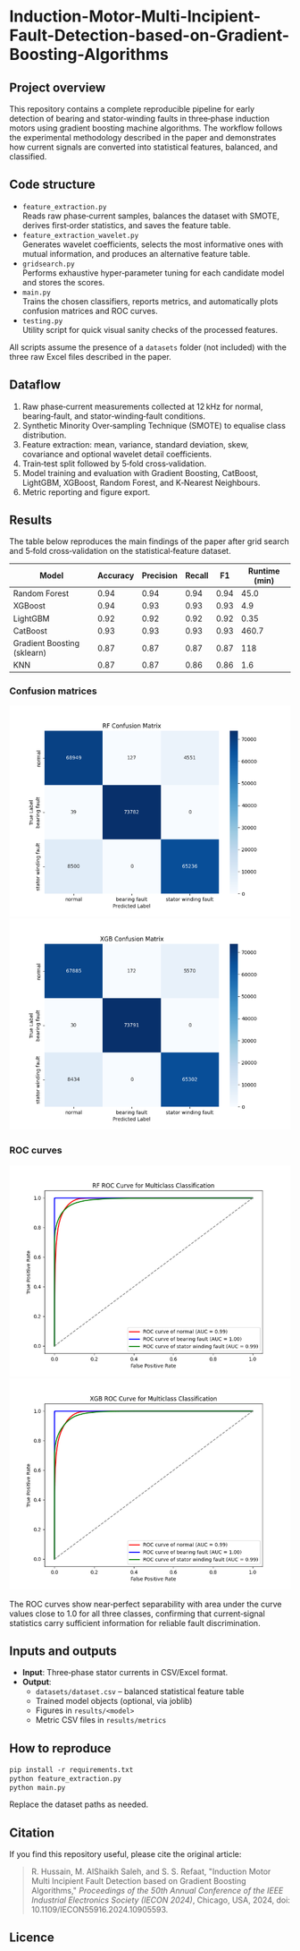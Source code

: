 # Induction-Motor-Multi-Incipient-Fault-Detection-based-on-Gradient-Boosting-Algorithms

## Project overview
This repository contains a complete reproducible pipeline for early detection of bearing and stator‐winding faults in three‑phase induction motors using gradient boosting machine algorithms. The workflow follows the experimental methodology described in the paper and demonstrates how current signals are converted into statistical features, balanced, and classified.

## Code structure
* `feature_extraction.py`  
  Reads raw phase‑current samples, balances the dataset with SMOTE, derives first‑order statistics, and saves the feature table.
* `feature_extraction_wavelet.py`  
  Generates wavelet coefficients, selects the most informative ones with mutual information, and produces an alternative feature table.
* `gridsearch.py`  
  Performs exhaustive hyper‑parameter tuning for each candidate model and stores the scores.
* `main.py`  
  Trains the chosen classifiers, reports metrics, and automatically plots confusion matrices and ROC curves.
* `testing.py`  
  Utility script for quick visual sanity checks of the processed features.

All scripts assume the presence of a `datasets` folder (not included) with the three raw Excel files described in the paper.

## Dataflow
1. Raw phase‑current measurements collected at 12 kHz for normal, bearing‑fault, and stator‑winding‑fault conditions.
2. Synthetic Minority Over‑sampling Technique (SMOTE) to equalise class distribution.
3. Feature extraction: mean, variance, standard deviation, skew, covariance and optional wavelet detail coefficients.
4. Train‑test split followed by 5‑fold cross‑validation.
5. Model training and evaluation with Gradient Boosting, CatBoost, LightGBM, XGBoost, Random Forest, and K‑Nearest Neighbours.
6. Metric reporting and figure export.

## Results
The table below reproduces the main findings of the paper after grid search and 5‑fold cross‑validation on the statistical‑feature dataset.

| Model | Accuracy | Precision | Recall | F1 | Runtime (min) |
| --- | --- | --- | --- | --- | --- |
| Random Forest | 0.94 | 0.94 | 0.94 | 0.94 | 45.0 |
| XGBoost | 0.94 | 0.93 | 0.93 | 0.93 | 4.9 |
| LightGBM | 0.92 | 0.92 | 0.92 | 0.92 | 0.35 |
| CatBoost | 0.93 | 0.93 | 0.93 | 0.93 | 460.7 |
| Gradient Boosting (sklearn) | 0.87 | 0.87 | 0.87 | 0.87 | 118 |
| KNN | 0.87 | 0.87 | 0.86 | 0.86 | 1.6 |

### Confusion matrices
![Random Forest Confusion Matrix](images/rf_confusion_matrix.png)
![XGBoost Confusion Matrix](images/xgb_confusion_matrix.png)

### ROC curves
![Random Forest ROC](images/rf_roc.png)
![XGBoost ROC](images/xgb_roc.png)

The ROC curves show near‑perfect separability with area under the curve values close to 1.0 for all three classes, confirming that current‑signal statistics carry sufficient information for reliable fault discrimination.

## Inputs and outputs
* **Input**: Three‑phase stator currents in CSV/Excel format.
* **Output**:  
  * `datasets/dataset.csv` – balanced statistical feature table  
  * Trained model objects (optional, via joblib)  
  * Figures in `results/<model>`  
  * Metric CSV files in `results/metrics`

## How to reproduce
```
pip install -r requirements.txt
python feature_extraction.py
python main.py
```
Replace the dataset paths as needed.

## Citation

If you find this repository useful, please cite the original article:

> R. Hussain, M. AlShaikh Saleh, and S. S. Refaat, "Induction Motor Multi Incipient Fault Detection based on Gradient Boosting Algorithms," *Proceedings of the 50th Annual Conference of the IEEE Industrial Electronics Society (IECON 2024)*, Chicago, USA, 2024, doi: 10.1109/IECON55916.2024.10905593.

## Licence
